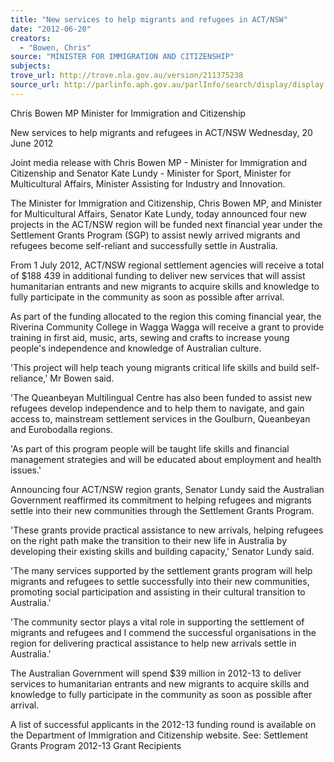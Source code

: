 ```yaml
---
title: "New services to help migrants and refugees in ACT/NSW"
date: "2012-06-20"
creators:
  - "Bowen, Chris"
source: "MINISTER FOR IMMIGRATION AND CITIZENSHIP"
subjects:
trove_url: http://trove.nla.gov.au/version/211375238
source_url: http://parlinfo.aph.gov.au/parlInfo/search/display/display.w3p;query=Id%3A%22media/pressrel/2264706%22
---
```


 Chris Bowen MP  Minister for Immigration and Citizenship 

 New services to help migrants and refugees in  ACT/NSW  Wednesday, 20 June 2012 

 Joint media release with Chris Bowen MP - Minister for Immigration and  Citizenship and Senator Kate Lundy - Minister for Sport, Minister for  Multicultural Affairs, Minister Assisting for Industry and Innovation. 

 The Minister for Immigration and Citizenship, Chris Bowen MP, and Minister for  Multicultural Affairs, Senator Kate Lundy, today announced four new projects in the  ACT/NSW region will be funded next financial year under the Settlement Grants  Program (SGP) to assist newly arrived migrants and refugees become self-reliant  and successfully settle in Australia. 

 From 1 July 2012, ACT/NSW regional settlement agencies will receive a total of  $188 439 in additional funding to deliver new services that will assist humanitarian  entrants and new migrants to acquire skills and knowledge to fully participate in the  community as soon as possible after arrival. 

 As part of the funding allocated to the region this coming financial year, the Riverina  Community College in Wagga Wagga will receive a grant to provide training in first  aid, music, arts, sewing and crafts to increase young people's independence and  knowledge of Australian culture. 

 'This project will help teach young migrants critical life skills and build self-reliance,'  Mr Bowen said. 

 'The Queanbeyan Multilingual Centre has also been funded to assist new refugees  develop independence and to help them to navigate, and gain access to,  mainstream settlement services in the Goulburn, Queanbeyan and Eurobodalla  regions. 

 'As part of this program people will be taught life skills and financial management  strategies and will be educated about employment and health issues.' 

 Announcing four ACT/NSW region grants, Senator Lundy said the Australian  Government reaffirmed its commitment to helping refugees and migrants settle into  their new communities through the Settlement Grants Program. 

 'These grants provide practical assistance to new arrivals, helping refugees on the  right path make the transition to their new life in Australia by developing their existing  skills and building capacity,' Senator Lundy said. 

 'The many services supported by the settlement grants program will help migrants  and refugees to settle successfully into their new communities, promoting social  participation and assisting in their cultural transition to Australia.' 

 'The community sector plays a vital role in supporting the settlement of migrants and  refugees and I commend the successful organisations in the region for delivering  practical assistance to help new arrivals settle in Australia.' 

 The Australian Government will spend $39 million in 2012-13 to deliver services to  humanitarian entrants and new migrants to acquire skills and knowledge to fully  participate in the community as soon as possible after arrival. 

 A list of successful applicants in the 2012-13 funding round is available on the  Department of Immigration and Citizenship website.  See: Settlement Grants Program 2012-13 Grant Recipients 

